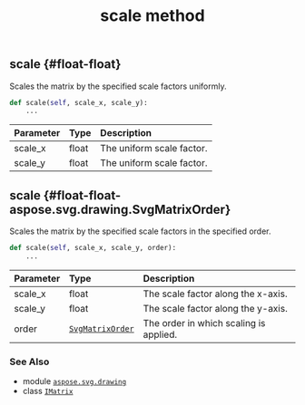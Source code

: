 ﻿---
title: scale method
second_title: Aspose.SVG for Python via .NET API References
description: 
type: docs
weight: 90
url: /python-net/aspose.svg.drawing/imatrix/scale/
is_root: false
---

## scale {#float-float}

Scales the matrix by the specified scale factors uniformly.



```python
def scale(self, scale_x, scale_y):
    ...
```


| Parameter | Type | Description |
| :- | :- | :- |
| scale_x | float | The uniform scale factor. |
| scale_y | float | The uniform scale factor. |


## scale {#float-float-aspose.svg.drawing.SvgMatrixOrder}

Scales the matrix by the specified scale factors in the specified order.



```python
def scale(self, scale_x, scale_y, order):
    ...
```


| Parameter | Type | Description |
| :- | :- | :- |
| scale_x | float | The scale factor along the x-axis. |
| scale_y | float | The scale factor along the y-axis. |
| order | [`SvgMatrixOrder`](/svg/python-net/aspose.svg.drawing/svgmatrixorder) | The order in which scaling is applied. |



### See Also
* module [`aspose.svg.drawing`](../../)
* class [`IMatrix`](/svg/python-net/aspose.svg.drawing/imatrix)
